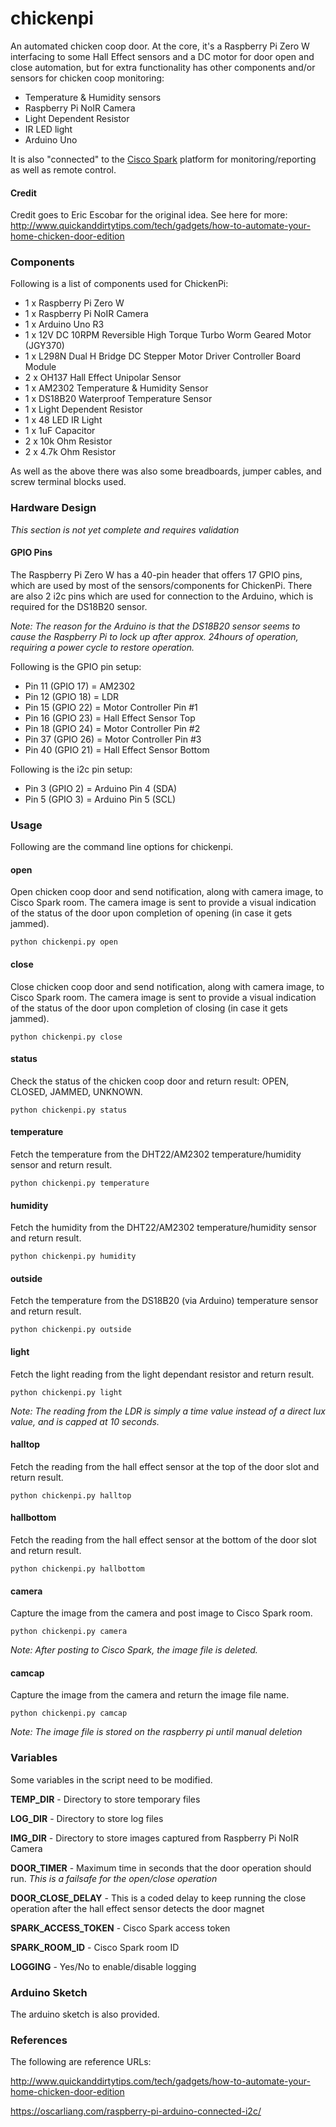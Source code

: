 # chickenpi

An automated chicken coop door.  At the core, it's a Raspberry Pi Zero W interfacing to some Hall Effect sensors and a DC motor for door open and close automation, but for extra functionality has other components and/or sensors for chicken coop monitoring:

- Temperature & Humidity sensors
- Raspberry Pi NoIR Camera
- Light Dependent Resistor
- IR LED light
- Arduino Uno

It is also "connected" to the [Cisco Spark](https://www.ciscospark.com/) platform for monitoring/reporting as well as remote control.

#### Credit
Credit goes to Eric Escobar for the original idea.  See here for more: http://www.quickanddirtytips.com/tech/gadgets/how-to-automate-your-home-chicken-door-edition

### Components

Following is a list of components used for ChickenPi:

- 1 x Raspberry Pi Zero W
- 1 x Raspberry Pi NoIR Camera
- 1 x Arduino Uno R3
- 1 x 12V DC 10RPM Reversible High Torque Turbo Worm Geared Motor (JGY370)
- 1 x L298N Dual H Bridge DC Stepper Motor Driver Controller Board Module
- 2 x OH137 Hall Effect Unipolar Sensor
- 1 x AM2302 Temperature & Humidity Sensor
- 1 x DS18B20 Waterproof Temperature Sensor
- 1 x Light Dependent Resistor
- 1 x 48 LED IR Light
- 1 x 1uF Capacitor
- 2 x 10k Ohm Resistor
- 2 x 4.7k Ohm Resistor

As well as the above there was also some breadboards, jumper cables, and screw terminal blocks used.

### Hardware Design

_This section is not yet complete and requires validation_

#### GPIO Pins

The Raspberry Pi Zero W has a 40-pin header that offers 17 GPIO pins, which are used by most of the sensors/components for ChickenPi.
There are also 2 i2c pins which are used for connection to the Arduino, which is required for the DS18B20 sensor.

_Note:  The reason for the Arduino is that the DS18B20 sensor seems to cause the Raspberry Pi to lock up after approx. 24hours of operation, requiring a power cycle to restore operation._

Following is the GPIO pin setup:

- Pin 11 (GPIO 17) = AM2302
- Pin 12 (GPIO 18) = LDR
- Pin 15 (GPIO 22) = Motor Controller Pin #1
- Pin 16 (GPIO 23) = Hall Effect Sensor Top
- Pin 18 (GPIO 24) = Motor Controller Pin #2
- Pin 37 (GPIO 26) = Motor Controller Pin #3
- Pin 40 (GPIO 21) = Hall Effect Sensor Bottom

Following is the i2c pin setup:

- Pin 3 (GPIO 2) = Arduino Pin 4 (SDA)
- Pin 5 (GPIO 3) = Arduino Pin 5 (SCL)

### Usage

Following are the command line options for chickenpi.

#### open

Open chicken coop door and send notification, along with camera image, to Cisco Spark room.  The camera image is sent to provide a visual indication of the status of the door upon completion of opening (in case it gets jammed).

```
python chickenpi.py open
```

#### close

Close chicken coop door and send notification, along with camera image, to Cisco Spark room.  The camera image is sent to provide a visual indication of the status of the door upon completion of closing (in case it gets jammed).

```
python chickenpi.py close
```

#### status

Check the status of the chicken coop door and return result:  OPEN, CLOSED, JAMMED, UNKNOWN.

```
python chickenpi.py status
```

#### temperature

Fetch the temperature from the DHT22/AM2302 temperature/humidity sensor and return result.

```
python chickenpi.py temperature
```

#### humidity

Fetch the humidity from the DHT22/AM2302 temperature/humidity sensor and return result.

```
python chickenpi.py humidity
```

#### outside

Fetch the temperature from the DS18B20 (via Arduino) temperature sensor and return result.

```
python chickenpi.py outside
```

#### light

Fetch the light reading from the light dependant resistor and return result.

```
python chickenpi.py light
```

_Note:  The reading from the LDR is simply a time value instead of a direct lux value, and is capped at 10 seconds._

#### halltop

Fetch the reading from the hall effect sensor at the top of the door slot and return result.

```
python chickenpi.py halltop
```

#### hallbottom

Fetch the reading from the hall effect sensor at the bottom of the door slot and return result.

```
python chickenpi.py hallbottom
```

#### camera

Capture the image from the camera and post image to Cisco Spark room.

```
python chickenpi.py camera
```

_Note:  After posting to Cisco Spark, the image file is deleted._

#### camcap

Capture the image from the camera and return the image file name.

```
python chickenpi.py camcap
```

_Note:  The image file is stored on the raspberry pi until manual deletion_


### Variables

Some variables in the script need to be modified.

**TEMP_DIR** - Directory to store temporary files

**LOG_DIR** - Directory to store log files

**IMG_DIR** - Directory to store images captured from Raspberry Pi NoIR Camera

**DOOR_TIMER** - Maximum time in seconds that the door operation should run.  _This is a failsafe for the open/close operation_

**DOOR_CLOSE_DELAY** - This is a coded delay to keep running the close operation after the hall effect sensor detects the door magnet

**SPARK_ACCESS_TOKEN** - Cisco Spark access token

**SPARK_ROOM_ID** - Cisco Spark room ID

**LOGGING** - Yes/No to enable/disable logging


### Arduino Sketch

The arduino sketch is also provided.

### References

The following are reference URLs:

http://www.quickanddirtytips.com/tech/gadgets/how-to-automate-your-home-chicken-door-edition

https://oscarliang.com/raspberry-pi-arduino-connected-i2c/

